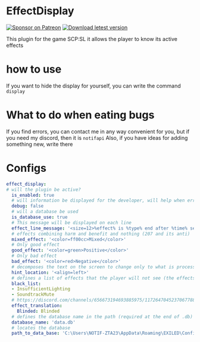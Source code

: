 # EffectDisplay
[![Sponsor on Patreon](https://img.shields.io/badge/sponsor-patreon-orange.svg)](https://www.patreon.com/NOTIF247)
[![Download letest version](https://img.shields.io/badge/download-latest-red.svg)](https://github.com/NOTIF-API/EffectDisplay/releases)

This plugin for the game SCP:SL it allows the player to know its active effects
# how to use
If you want to hide the display for yourself, you can write the command `display`
# What to do when eating bugs
If you find errors, you can contact me in any way convenient for you, but if you need my discord, then it is `notifapi`
Also, if you have ideas for adding something new, write there
# Configs
```yaml
effect_display:
# will the plugin be active?
  is_enabled: true
  # will information be displayed for the developer, will help when errors are detected
  debug: false
  # will a database be used
  is_database_use: true
  # This message will be displayed on each line
  effect_line_message: '<size=12>%effect% is %type% end after %time% second''s</size>'
  # effects combining harm and benefit and nothing (207 and its anti)
  mixed_effect: '<color=ff00cc>Mixed</color>'
  # Only good effect
  good_effect: '<color=green>Positive</color>'
  # Only bad effect
  bad_effect: '<color=red>Negative</color>'
  # decomposes the text on the screen to change only to what is processed by align
  hint_location: '<align=left>'
  # defines a list of effects that the player will not see (the effects of the technical process are automatically hidden)
  black_list:
  - InsufficientLighting
  - SoundtrackMute
  # https://discord.com/channels/656673194693885975/1172647045237067788/1172647045237067788 determines the name of the effect from the existing list to the one you specify
  effect_translation:
    Blinded: Blinded
  # defines the database name in the path (required at the end of .db)
  database_name: 'data.db'
  # locates the database
  path_to_data_base: 'C:\Users\NOTIF-ZTA23\AppData\Roaming\EXILED\Configs\EffectDisplay'
```
